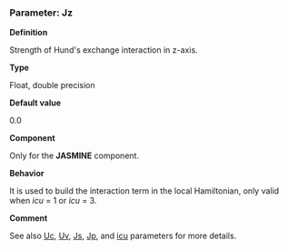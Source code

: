 ### Parameter: Jz

**Definition**

Strength of Hund's exchange interaction in z-axis.
 
**Type**

Float, double precision

**Default value**

0.0

**Component**

Only for the **JASMINE** component.

**Behavior**

It is used to build the interaction term in the local Hamiltonian, only valid when *icu* = 1 or *icu* = 3.

**Comment**

See also [Uc](p_uc.md), [Uv](p_uv.md), [Js](p_js.md), [Jp](p_jp.md), and [icu](p_icu.md) parameters for more details.